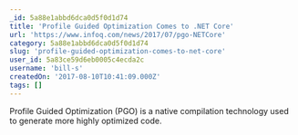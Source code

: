 ```yaml
---
_id: 5a88e1abbd6dca0d5f0d1d74
title: 'Profile Guided Optimization Comes to .NET Core'
url: 'https://www.infoq.com/news/2017/07/pgo-NETCore'
category: 5a88e1abbd6dca0d5f0d1d74
slug: 'profile-guided-optimization-comes-to-net-core'
user_id: 5a83ce59d6eb0005c4ecda2c
username: 'bill-s'
createdOn: '2017-08-10T10:41:09.000Z'
tags: []
---
```


Profile Guided Optimization (PGO) is a native compilation technology used to generate more highly optimized code.
